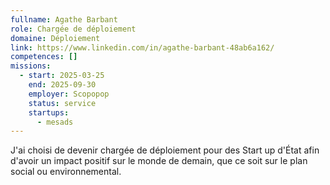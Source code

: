 ```yaml
---
fullname: Agathe Barbant
role: Chargée de déploiement
domaine: Déploiement
link: https://www.linkedin.com/in/agathe-barbant-48ab6a162/
competences: []
missions:
  - start: 2025-03-25
    end: 2025-09-30
    employer: Scopopop
    status: service
    startups:
      - mesads
---
```

J'ai choisi de devenir chargée de déploiement pour des Start up d'État afin d'avoir un impact positif sur le monde de demain, que ce soit sur le plan social ou environnemental. 